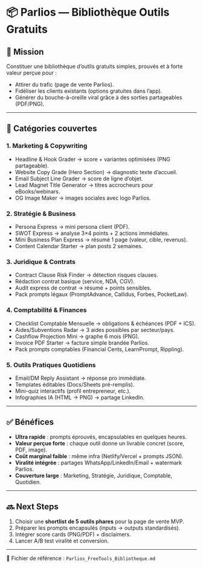 # 📦 Parlios — Bibliothèque Outils Gratuits

## 🎯 Mission
Constituer une bibliothèque d’outils gratuits simples, prouvés et à forte valeur perçue pour :
- Attirer du trafic (page de vente Parlios).
- Fidéliser les clients existants (options gratuites dans l’app).
- Générer du bouche-à-oreille viral grâce à des sorties partageables (PDF/PNG).

---

## 📂 Catégories couvertes

### 1. **Marketing & Copywriting**
- Headline & Hook Grader → score + variantes optimisées (PNG partageable).
- Website Copy Grade (Hero Section) → diagnostic texte d’accueil.
- Email Subject Line Grader → score de ligne d’objet.
- Lead Magnet Title Generator → titres accrocheurs pour eBooks/webinars.
- OG Image Maker → images sociales avec logo Parlios.

### 2. **Stratégie & Business**
- Persona Express → mini persona client (PDF).
- SWOT Express → analyse 3×4 points + 2 actions immédiates.
- Mini Business Plan Express → résumé 1 page (valeur, cible, revenus).
- Content Calendar Starter → plan posts 2 semaines.

### 3. **Juridique & Contrats**
- Contract Clause Risk Finder → détection risques clauses.
- Rédaction contrat basique (service, NDA, CGV).
- Audit express de contrat → résumé + points sensibles.
- Pack prompts légaux (PromptAdvance, Callidus, Forbes, PocketLaw).

### 4. **Comptabilité & Finances**
- Checklist Comptable Mensuelle → obligations & échéances (PDF + ICS).
- Aides/Subventions Radar → 3 aides possibles par secteur/pays.
- Cashflow Projection Mini → graphe 6 mois (PNG).
- Invoice PDF Starter → facture simple brandée Parlios.
- Pack prompts comptables (Financial Cents, LearnPrompt, Rippling).

### 5. **Outils Pratiques Quotidiens**
- Email/DM Reply Assistant → réponse pro immédiate.
- Templates éditables (Docs/Sheets pré-remplis).
- Mini-quiz interactifs (profil entrepreneur, etc.).
- Infographies IA (HTML → PNG) → partage LinkedIn.

---

## ✅ Bénéfices
- **Ultra rapide** : prompts éprouvés, encapsulables en quelques heures.
- **Valeur perçue forte** : chaque outil donne un livrable concret (score, PDF, image).
- **Coût marginal faible** : même infra (Netlify/Vercel + prompts JSON).
- **Viralité intégrée** : partages WhatsApp/LinkedIn/Email + watermark Parlios.
- **Couverture large** : Marketing, Stratégie, Juridique, Comptable, Quotidien.

---

## 🔜 Next Steps
1. Choisir une **shortlist de 5 outils phares** pour la page de vente MVP.
2. Préparer les prompts encapsulés (inputs → outputs standardisés).
3. Intégrer score cards (PNG/PDF) + disclaimers.
4. Lancer A/B test viralité et conversion.

---

📌 Fichier de référence : `Parlios_FreeTools_Bibliotheque.md`

